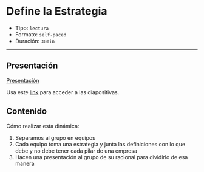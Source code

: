# Define la Estrategia

* Tipo: `lectura`
* Formato: `self-paced`
* Duración: `30min`

***

## Presentación

[Presentación](https://docs.google.com/presentation/d/e/2PACX-1vRMsPigMLG_RRTZ5okpGHr6qKSrEEgbAPa1ZWD_m4Yj3nOdy5KPJqALtrejTs9fpD5pdjDN5dr_fjDV/pub?start=false&loop=false&delayms=3000)

Usa este [link](https://docs.google.com/presentation/d/11wq77zr0v6720D2PCbC4lODWnunArjJ0AOolbkniCaY/edit#slide=id.g38869c417c_0_27)
para acceder a las diapositivas.

## Contenido

Cómo realizar esta dinámica:

1. Separamos al grupo en equipos
2. Cada equipo toma una estrategia y junta las definiciones con lo que debe y
   no debe tener cada pilar de una empresa
3. Hacen una presentación al grupo de su racional para dividirlo de esa manera
